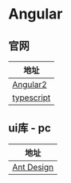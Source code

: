 # Angular

## 官网

|地址 |
|---------|
|[Angular2](https://angular.cn/)|
|[typescript](http://www.typescriptlang.org/index.html)|


## ui库 - pc

|地址 |
|---------|
|[Ant Design](https://ng.ant.design/#/docs/angular/introduce)|